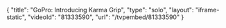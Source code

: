 {
    "title": "GoPro: Introducing Karma Grip",
    "type": "solo",
    "layout": "iframe-static",
    "videoId": "81333590",
    "url": "\/tvpembed\/81333590"
}